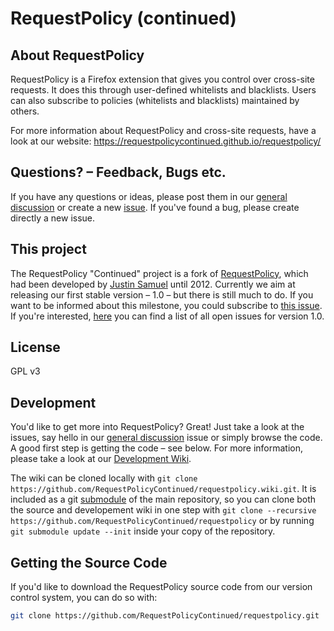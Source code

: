 # RequestPolicy (continued)

## About RequestPolicy

RequestPolicy is a Firefox extension that gives you control over cross-site
requests. It does this through user-defined whitelists and blacklists. Users
can also subscribe to policies (whitelists and blacklists) maintained by
others.

For more information about RequestPolicy and cross-site requests, have a look at our website:
https://requestpolicycontinued.github.io/requestpolicy/

## Questions? – Feedback, Bugs etc.

If you have any questions or ideas, please post them in our [general discussion](https://github.com/RequestPolicyContinued/requestpolicy/issues/484) or create a new [issue](https://github.com/RequestPolicyContinued/requestpolicy/issues). If you've found a bug, please create directly a new issue.

## This project

The RequestPolicy "Continued" project is a fork of
[RequestPolicy](https://github.com/RequestPolicy/requestpolicy), which had been
developed by [Justin Samuel](https://github.com/jsamuel) until 2012. Currently we aim at releasing our first stable version – 1.0 – but there is still much to do. If you want to be informed about this milestone, you could subscribe to [this issue](https://github.com/RequestPolicyContinued/requestpolicy/issues/446). If you're interested, [here](https://github.com/RequestPolicyContinued/requestpolicy/milestones/1.0)  you can find a list of all open issues for version 1.0.

## License

GPL v3

## Development

You'd like to get more into RequestPolicy? Great! Just take a look at the issues, say hello in our [general discussion](https://github.com/RequestPolicyContinued/requestpolicy/issues/484) issue or simply browse the code. A good first step is getting the code – see below. For more information, please take a look at our [Development Wiki](https://github.com/RequestPolicyContinued/requestpolicy/wiki).

The wiki can be cloned locally with `git clone https://github.com/RequestPolicyContinued/requestpolicy.wiki.git`. It is included as a git [submodule](http://git-scm.com/book/en/Git-Tools-Submodules) of the main repository, so you can clone both the source and developement wiki in one step with `git clone --recursive https://github.com/RequestPolicyContinued/requestpolicy` or by running `git submodule update --init` inside your copy of the repository.


## Getting the Source Code

If you'd like to download the RequestPolicy source code from our version
control system, you can do so with:

```bash
git clone https://github.com/RequestPolicyContinued/requestpolicy.git
```

